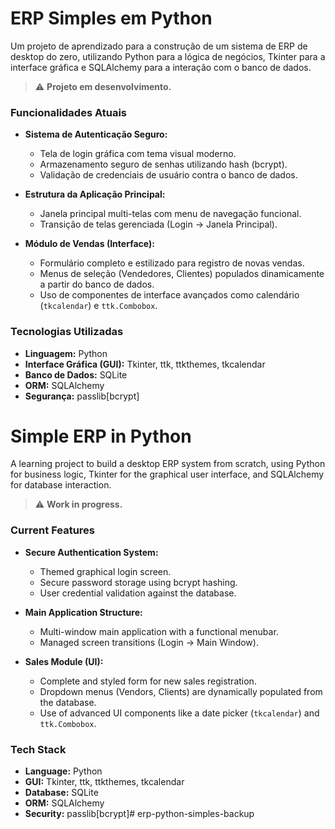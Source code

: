# ERP Simples em Python

Um projeto de aprendizado para a construção de um sistema de ERP de desktop do zero, utilizando Python para a lógica de negócios, Tkinter para a interface gráfica e SQLAlchemy para a interação com o banco de dados.

> ⚠️ **Projeto em desenvolvimento.**

### Funcionalidades Atuais

- **Sistema de Autenticação Seguro:**
  - Tela de login gráfica com tema visual moderno.
  - Armazenamento seguro de senhas utilizando hash (bcrypt).
  - Validação de credenciais de usuário contra o banco de dados.

- **Estrutura da Aplicação Principal:**
  - Janela principal multi-telas com menu de navegação funcional.
  - Transição de telas gerenciada (Login → Janela Principal).

- **Módulo de Vendas (Interface):**
  - Formulário completo e estilizado para registro de novas vendas.
  - Menus de seleção (Vendedores, Clientes) populados dinamicamente a partir do banco de dados.
  - Uso de componentes de interface avançados como calendário (`tkcalendar`) e `ttk.Combobox`.

### Tecnologias Utilizadas

- **Linguagem:** Python
- **Interface Gráfica (GUI):** Tkinter, ttk, ttkthemes, tkcalendar
- **Banco de Dados:** SQLite
- **ORM:** SQLAlchemy
- **Segurança:** passlib[bcrypt]


# Simple ERP in Python

A learning project to build a desktop ERP system from scratch, using Python for business logic, Tkinter for the graphical user interface, and SQLAlchemy for database interaction.

> ⚠️ **Work in progress.**

### Current Features

- **Secure Authentication System:**
  - Themed graphical login screen.
  - Secure password storage using bcrypt hashing.
  - User credential validation against the database.

- **Main Application Structure:**
  - Multi-window main application with a functional menubar.
  - Managed screen transitions (Login → Main Window).

- **Sales Module (UI):**
  - Complete and styled form for new sales registration.
  - Dropdown menus (Vendors, Clients) are dynamically populated from the database.
  - Use of advanced UI components like a date picker (`tkcalendar`) and `ttk.Combobox`.

### Tech Stack

- **Language:** Python
- **GUI:** Tkinter, ttk, ttkthemes, tkcalendar
- **Database:** SQLite
- **ORM:** SQLAlchemy
- **Security:** passlib[bcrypt]#   e r p - p y t h o n - s i m p l e s - b a c k u p  
 